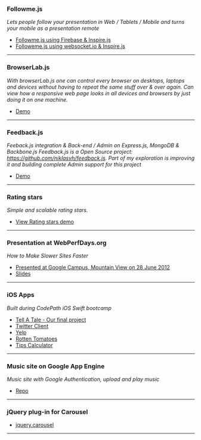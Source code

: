 
### Followme.js
_Lets people follow your presentation in Web / Tablets / Mobile and turns your mobile as a presentation remote_
* [Followme.js using Firebase & Inspire.js](http://snekkalapudi.github.io/followmejs-firebase/)
* [Followeme.js using websocket.io & Inspire.js](https://github.com/snekkalapudi/followme.js)

***

### BrowserLab.js
_With browserLab.js one can control every browser on desktops, laptops and devices without having to repeat the same stuff over & over again. Can view how a responsive web page looks in all devices and browsers by just doing it on one machine._
* [Demo](https://www.youtube.com/watch?v=BRLVBKLoBpw)

***

### Feedback.js  
_Feeback.js integration & Back-end / Admin on Express.js, MongoDB & Backbone.js_
_Feedback.js is a Open Source project: https://github.com/niklasvh/feedback.js. Part of my exploration is improving it and building complete Admin support for this project_
* [Demo](https://www.youtube.com/watch?v=o8CnEoBt9gk)

***

### Rating stars 
_Simple and scalable rating stars._
* [View Rating stars demo](http://snekkalapudi.github.io/rating-stars/ratingstar.html)

***

### Presentation at WebPerfDays.org
_How to Make Slower Sites Faster_
* [Presented at Google Campus, Mountain View on 28 June 2012](http://www.webperfdays.org/events/2012-mountainview/schedule.html)
* [Slides](http://snekkalapudi.github.io/webperf-slides/)

***

### iOS Apps
_Built during CodePath iOS Swift bootcamp_
* [Tell A Tale - Our final project](https://www.youtube.com/watch?v=lH_SxL3aX8s)
* [Twitter Client](https://github.com/snekkalapudi/IOS-TwitterClient)
* [Yelp](https://github.com/snekkalapudi/yelp-IOS)
* [Rotten Tomatoes](https://github.com/snekkalapudi/RottenTomatoes)
* [Tips Calculator](https://github.com/snekkalapudi/TipsCalculator)

***


### Music site on Google App Engine
_Music site with Google Authentication, upload and play music_
* [Repo](https://github.com/snekkalapudi/music-site-googleappengine)

***

### jQuery plug-in for Carousel
* [jquery.carousel](https://github.com/snekkalapudi/jquery.carousel.js)

***

